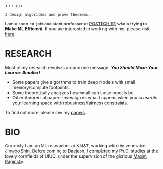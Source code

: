 +++
+++

`I design algorithms and prove theorems.`


I am a soon-to-join assistant professor at [POSTECH EE](https://ee.postech.ac.kr) who's trying to __Make ML Efficient.__ If you are interested in working with me, please visit [here](/withme/).

# RESEARCH

Most of my research revolves around one message: _**You Should Make Your Learner Smaller!**_
- Some papers give algorithms to train deep models with small memory/compute footprints.
- Some theoretically analyzes how small can these models be.
- Other theoretical papers investigates what happens when you _constrain_ your learning space with robustness/fairness constraints.

To find out more, please see my [papers](/papers/).

# BIO
Currently I am an ML researcher at KAIST, working with the venerable [Jinwoo Shin](https://alinlab.kaist.ac.kr/shin.html). Before coming to Daejeon, I completed my Ph.D. studies at the lovely cornfields of UIUC, under the supervision of the glorious [Maxim Raginsky](http://maxim.ece.illinois.edu).




